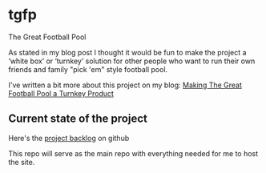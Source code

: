 # tgfp

The Great Football Pool

As stated in my blog post I thought it would be fun to make the project a ‘white box’ or ‘turnkey’ 
solution for other people who want to run their own friends and family "pick 'em" style football pool.

I've written a bit more about this project on my blog:
[Making The Great Football Pool a Turnkey Product](https://johnsturgeon.me/2024/01/11/project-to-productize-tgfp)

## Current state of the project

Here's the [project backlog](https://github.com/orgs/TheGreatFootballPool/projects/2) on github

This repo will serve as the main repo with everything needed for me to host the site.

